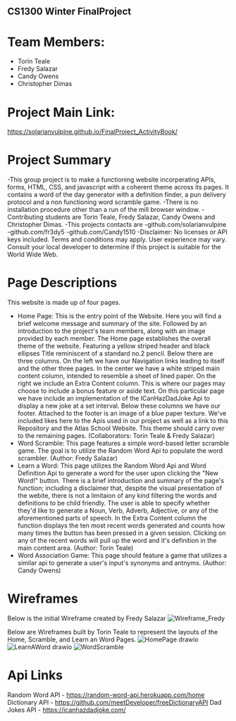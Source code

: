## CS1300 Winter FinalProject

# Team Members:
- Torin Teale
- Fredy Salazar
- Candy Owens
- Christopher Dimas

# Project Main Link:
https://solarianvulpine.github.io/FinalProject_ActivityBook/

# Project Summary
-This group project is to make a functioning website incorperating APIs, forms, HTML, CSS, and javascript with a coherent theme 
 across its pages. It contains a word of the day generator with a definition finder, a pun delivery protocol and a non 
 functioning word scramble game. 
-There is no installation procedure other than a run of the mill browser window.
-Contributing students are Torin Teale, Fredy Salazar, Candy Owens and Christopher Dimas.
-This projects contacts are 
  -github.com/solarianvulpine
  -github.com/fr3dy5
  -github.com/Candy1510
-Disclaimer: No licenses or API keys included. Terms and conditions may apply. User experience may vary. Consult your local developer to determine if this project is suitable for the World Wide Web.

# Page Descriptions
This website is made up of four pages.
- Home Page: This is the entry point of the Website. Here you will find a brief welcome message and summary of the site. Followed by an introduction to the project's team members, along with an image provided by each member. The Home page establishes the overall theme of the website. Featuring a yellow striped header and black ellipses Title reminiscent of a standard no.2 pencil. Below there are three columns. On the left we have our Navigation links leading to itself and the other three pages. In the center we have a white striped main content column, intended to resemble a sheet of lined paper. On the right we include an Extra Content column. This is where our pages may choose to include a bonus feature or aside text. On this particular page we have include an implementation of the ICanHazDadJoke Api to display a new joke at a set interval. Below these columns we have our footer. Attached to the footer is an image of a blue paper texture. We've included likes here to the Apis used in our project as well as a link to this Repository and the Atlas School Website. This theme should carry over to the remaining pages. (Collaborators: Torin Teale & Fredy Salazar)
- Word Scramble: This page features a simple word-based letter scramble game. The goal is to utilize the Random Word Api to populate the word scrambler. (Author: Fredy Salazar)
- Learn a Word: This page utilizes the Random Word Api and Word Definition Api to generate a word for the user upon clicking the "New Word!" button. There is a brief introduction and summary of the page's function; including a disclaimer that, despite the visual presentation of the webite, there is not a limitaion of any kind filtering the words and definitions to be child friendly. The user is able to specify whether they'd like to generate a Noun, Verb, Adverb, Adjective, or any of the aforementioned parts of speech. In the Extra Content column the function displays the ten most recent words generated and counts how many times the button has been pressed in a given session. Clicking on any of the recent words will pull up the word and it's definition in the main content area. (Author: Torin Teale)
- Word Association Game: This page should feature a game that utilizes a similar api to generate a user's input's synonyms and antnyms. (Author: Candy Owens)

# Wireframes
Below is the initial Wireframe created by Fredy Salazar
![Wireframe_Fredy](https://github.com/user-attachments/assets/b26b4edd-d679-4aa9-97ea-fbe857801693)

Below are Wireframes built by Torin Teale to represent the layouts of the Home, Scramble, and Learn an Word Pages.
![HomePage drawio](https://github.com/user-attachments/assets/15874ebb-4d0b-44f5-a38a-65602fd7df19)
![LearnAWord drawio](https://github.com/user-attachments/assets/c001bb2e-2c40-47f3-ba72-e306bcee8e0d)
![WordScramble](https://github.com/user-attachments/assets/1e03931d-c97c-4add-9bd2-09b5a0d1ae6a)

# Api Links
Random Word API - https://random-word-api.herokuapp.com/home
Dictionary API - https://github.com/meetDeveloper/freeDictionaryAPI
Dad Jokes API - https://icanhazdadjoke.com/
